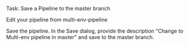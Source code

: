 Task: Save a Pipeline to the master branch

Edit your pipeline from multi-env-pipeline

Save the pipeline. In the Save dialog, provide the description "Change to Multi-env pipeline in master" and save to the master
branch.
